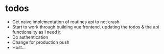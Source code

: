 # todos

- Get naive implementation of routines api to not crash
- Start to work through building vue frontend, updating the todos & the api functionality as I need it
- Do authentication
- Change for production push
- Host...